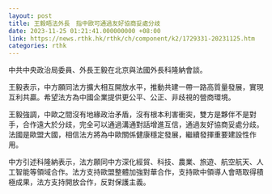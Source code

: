 ```yaml
---
layout: post
title: 王毅晤法外長　指中歐可通過友好協商妥處分歧
date: 2023-11-25 01:21:41.000000000 +08:00
link: https://news.rthk.hk/rthk/ch/component/k2/1729331-20231125.htm
categories: rthk
---
```


中共中央政治局委員、外長王毅在北京與法國外長科隆納會談。

王毅表示，中方願同法方擴大相互開放水平，推動共建一帶一路高質量發展，實現互利共贏。希望法方為中國企業提供更公平、公正、非歧視的營商環境。

王毅強調，中歐之間沒有地緣政治矛盾，沒有根本利害衝突，雙方是夥伴不是對手，合作遠大於分歧，完全可以通過溝通對話增進互信，通過友好協商妥處分歧。法國是歐盟大國，相信法方將為中歐關係健康穩定發展，繼續發揮重要建設性作用。

中方引述科隆納表示，法方願同中方深化經貿、科技、農業、旅遊、航空航天、人工智能等領域合作。法方支持歐盟整體加強對華合作，支持歐中領導人會晤取得積極成果，法方支持開放合作，反對保護主義。

